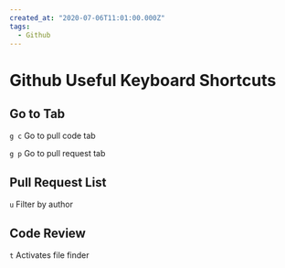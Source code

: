 ```yaml
---
created_at: "2020-07-06T11:01:00.000Z"
tags:
  - Github
---
```


# Github Useful Keyboard Shortcuts

## Go to Tab

`g c` Go to pull code tab

`g p` Go to pull request tab

## Pull Request List

`u` Filter by author

## Code Review

`t` Activates file finder
